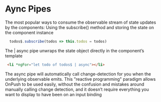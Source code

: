 # Aync Pipes

The most popular ways to consume the observable stream of state updates by the components:
Using the subscribe() method and storing the state on the component instance

```ts
  todos$.subscribe(todos => this.todos = todos)
```

The | async pipe unwraps the state object directly in the component’s template

```html
 <li *ngFor="let todo of todos$ | async"></li>
```


The async pipe will automatically call change-detection for you when the underlying observable emits.
This "reactive programming" paradigm allows OnPush to be used easily, without the confusion and mistakes around manually calling change detection, and it doesn’t require everything you want to display to have been on an input binding
